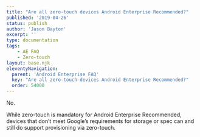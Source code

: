 ```yaml
---
title: "Are all zero-touch devices Android Enterprise Recommended?"
published: '2019-04-26'
status: publish
author: 'Jason Bayton'
excerpt: ''
type: documentation
tags: 
    - AE FAQ
    - Zero-touch
layout: base.njk
eleventyNavigation:
  parent: 'Android Enterprise FAQ'
  key: "Are all zero-touch devices Android Enterprise Recommended?"
  order: 54000
--- 
```

No. 

While zero-touch is mandatory for Android Enterprise Recommended, devices that don’t meet Google’s requirements for storage or spec can and still do support provisioning via zero-touch.


